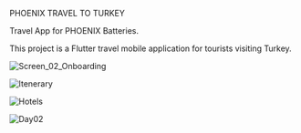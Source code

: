 PHOENIX TRAVEL TO TURKEY

Travel App for PHOENIX Batteries.

This project is a Flutter travel mobile application for tourists visiting Turkey.

![Screen_02_Onboarding](https://user-images.githubusercontent.com/68772934/192133494-1ef70755-c563-47d9-a2f8-2b3c9efc9ed9.png)

![Itenerary](https://user-images.githubusercontent.com/68772934/192133520-f5b8a7cf-4587-4d37-adc2-5f0cefe91602.png)

![Hotels](https://user-images.githubusercontent.com/68772934/192133540-64d73ed8-9e21-454e-b90d-92fd4e2876d9.png)

![Day02](https://user-images.githubusercontent.com/68772934/192133573-c091a304-067b-49dc-b504-e4dba4227253.png)
